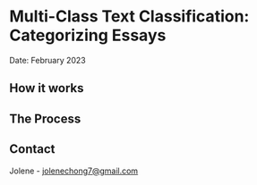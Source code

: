 # Multi-Class Text Classification: Categorizing Essays

Date: February 2023<br/>
<!-- Live site: https://download-music.streamlit.app/ -->

<!-- Here's a quick demo of the music being downloaded. We first enter the name of the song we want to download/listen to, then we select the video with corresponding title and durations to get a download link. -->

<!-- ![Demo Single Download](assets/musicDownloadDemo.gif) -->

## How it works


## The Process


## Contact
Jolene - [jolenechong7@gmail.com](mailto:jolenechong7@gmail.com) <br>